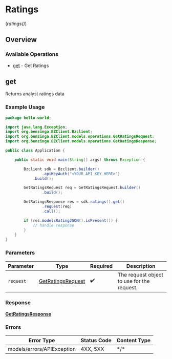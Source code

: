 # Ratings
(*ratings()*)

## Overview

### Available Operations

* [get](#get) - Get Ratings

## get

Returns analyst ratings data

### Example Usage

```java
package hello.world;

import java.lang.Exception;
import org.benzinga.BZClient.Bzclient;
import org.benzinga.BZClient.models.operations.GetRatingsRequest;
import org.benzinga.BZClient.models.operations.GetRatingsResponse;

public class Application {

    public static void main(String[] args) throws Exception {

        Bzclient sdk = Bzclient.builder()
                .apiKeyAuth("<YOUR_API_KEY_HERE>")
            .build();

        GetRatingsRequest req = GetRatingsRequest.builder()
                .build();

        GetRatingsResponse res = sdk.ratings().get()
                .request(req)
                .call();

        if (res.modelsRatingJSON().isPresent()) {
            // handle response
        }
    }
}
```

### Parameters

| Parameter                                                         | Type                                                              | Required                                                          | Description                                                       |
| ----------------------------------------------------------------- | ----------------------------------------------------------------- | ----------------------------------------------------------------- | ----------------------------------------------------------------- |
| `request`                                                         | [GetRatingsRequest](../../models/operations/GetRatingsRequest.md) | :heavy_check_mark:                                                | The request object to use for the request.                        |

### Response

**[GetRatingsResponse](../../models/operations/GetRatingsResponse.md)**

### Errors

| Error Type                 | Status Code                | Content Type               |
| -------------------------- | -------------------------- | -------------------------- |
| models/errors/APIException | 4XX, 5XX                   | \*/\*                      |